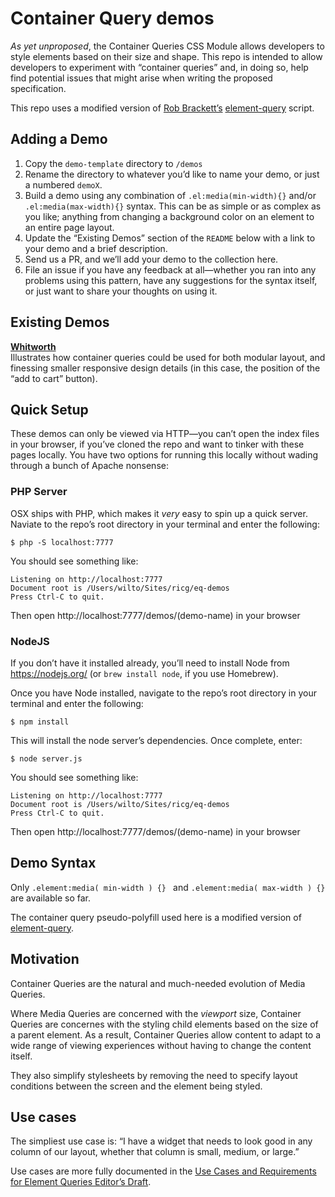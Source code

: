 # Container Query demos

*As yet unproposed*, the Container Queries CSS Module allows developers to style elements based on their size and shape. This repo is intended to allow developers to experiment with “container queries” and, in doing so, help find potential issues that might arise when writing the proposed specification.

This repo uses a modified version of [Rob Brackett’s](https://github.com/Mr0grog) [element-query](https://github.com/Mr0grog/element-query) script.

## Adding a Demo

1. Copy the `demo-template` directory to `/demos`
2. Rename the directory to whatever you’d like to name your demo, or just a numbered `demoX`.
3. Build a demo using any combination of `.el:media(min-width){}` and/or `.el:media(max-width){}` syntax. This can be as simple or as complex as you like; anything from changing a background color on an element to an entire page layout.
4. Update the “Existing Demos” section of the `README` below with a link to your demo and a brief description.
5. Send us a PR, and we’ll add your demo to the collection here.
6. File an issue if you have any feedback at all—whether you ran into any problems using this pattern, have any suggestions for the syntax itself, or just want to share your thoughts on using it.

## Existing Demos

**[Whitworth](http://responsiveimagescg.github.io/ALA-Whitworth-Demo/demo1/index.html)**<br>
Illustrates how container queries could be used for both modular layout, and finessing smaller responsive design details (in this case, the position of the “add to cart” button).

## Quick Setup

These demos can only be viewed via HTTP—you can’t open the index files in your browser, if you’ve cloned the repo and want to tinker with these pages locally. You have two options for running this locally without wading through a bunch of Apache nonsense:

### PHP Server
OSX ships with PHP, which makes it _very_ easy to spin up a quick server. Naviate to the repo’s root directory in your terminal and enter the following:

```shell
$ php -S localhost:7777
```

You should see something like:

```shell
Listening on http://localhost:7777
Document root is /Users/wilto/Sites/ricg/eq-demos
Press Ctrl-C to quit.
```

Then open http://localhost:7777/demos/(demo-name) in your browser

### NodeJS

If you don’t have it installed already, you’ll need to install Node from https://nodejs.org/ (or `brew install node`, if you use Homebrew).

Once you have Node installed, navigate to the repo’s root directory in your terminal and enter the following:

```shell
$ npm install
```

This will install the node server’s dependencies. Once complete, enter:

```shell
$ node server.js
```

You should see something like:

```shell
Listening on http://localhost:7777
Document root is /Users/wilto/Sites/ricg/eq-demos
Press Ctrl-C to quit.
```

Then open http://localhost:7777/demos/(demo-name) in your browser

## Demo Syntax

Only `.element:media( min-width ) {} ` and `.element:media( max-width ) {} ` are available so far.

The container query pseudo-polyfill used here is a modified version of <a href="https://github.com/Mr0grog/element-query">element-query</a>.

## Motivation

Container Queries are the natural and much-needed evolution of Media Queries.

Where Media Queries are concerned with the _viewport_ size, Container Queries are concernes with the styling child elements based on the size of a parent element. As a result, Container Queries allow content to adapt to a wide range of viewing experiences without having to change the content itself.

They also simplify stylesheets by removing the need to specify layout conditions between the screen and the element being styled.

## Use cases

The simpliest use case is: “I have a widget that needs to look good in any column of our layout, whether that column is small, medium, or large.”

Use cases are more fully documented in the [Use Cases and Requirements for Element Queries Editor’s Draft](http://responsiveimagescg.github.io/eq-usecases/).
